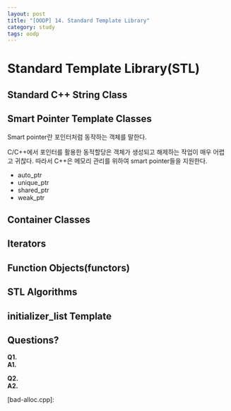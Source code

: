 ```yaml
---
layout: post
title: "[OODP] 14. Standard Template Library"
category: study
tags: oodp
---
```


# Standard Template Library(STL)
## Standard C++ String Class
<!--more-->
## Smart Pointer Template Classes
Smart pointer란 포인터처럼 동작하는 객체를 말한다. 

C/C++에서 포인터를 활용한 동적할당은 객체가 생성되고 해제하는 작업이 매우 어렵고 귀찮다.
따라서 C++은 메모리 관리를 위하여 smart pointer들을 지원한다.
* auto_ptr
* unique_ptr
* shared_ptr
* weak_ptr
## Container Classes
## Iterators
## Function Objects(functors)
## STL Algorithms
## initializer_list Template


## Questions?
**Q1.**    <br>
**A1.** 

**Q2.**      <br>
**A2.** 

<!-- Links -->
[error-abort.cpp]:
[error-return.cpp]:
[error-try-catch]:
[error-throw-object]: 
[bad-alloc.cpp]: 
